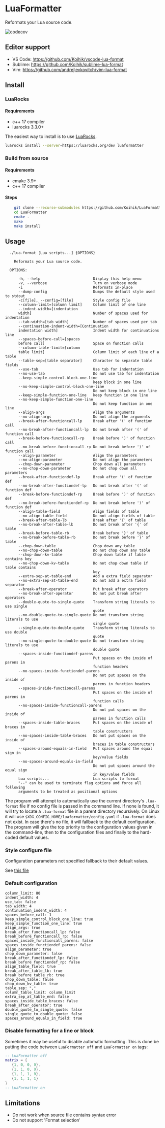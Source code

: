 # LuaFormatter

Reformats your Lua source code.

![codecov](https://codecov.io/gh/Koihik/LuaFormatter/branch/master/graph/badge.svg)

## Editor support

* VS Code: https://github.com/Koihik/vscode-lua-format
* Sublime: https://github.com/Koihik/sublime-lua-format
* Vim:     https://github.com/andrejlevkovitch/vim-lua-format

## Install

### LuaRocks

#### Requirements
* c++ 17 compiler
* luarocks 3.3.0+

The easiest way to install is to use [LuaRocks](https://github.com/luarocks/luarocks).

```bash
luarocks install --server=https://luarocks.org/dev luaformatter
```

### Build from source

#### Requirements
* cmake 3.9+
* c++ 17 compiler

#### Steps
```bash
    git clone --recurse-submodules https://github.com/Koihik/LuaFormatter.git
    cd LuaFormatter
    cmake .
    make
    make install
```

## Usage

```
  ./lua-format [Lua scripts...] {OPTIONS}

    Reformats your Lua source code.

  OPTIONS:

      -h, --help                        Display this help menu
      -v, --verbose                     Turn on verbose mode
      -i                                Reformats in-place
      --dump-config                     Dumps the default style used to stdout
      -c[file], --config=[file]         Style config file
      --column-limit=[column limit]     Column limit of one line
      --indent-width=[indentation
      width]                            Number of spaces used for indentation
      --tab-width=[tab width]           Number of spaces used per tab
      --continuation-indent-width=[Continuation
      indentation width]                Indent width for continuations line
      --spaces-before-call=[spaces
      before call]                      Space on function calls
      --column-table-limit=[column
      table limit]                      Column limit of each line of a table
      --table-sep=[table separator]     Character to separate table fields
      --use-tab                         Use tab for indentation
      --no-use-tab                      Do not use tab for indentation
      --keep-simple-control-block-one-line
                                        keep block in one line
      --no-keep-simple-control-block-one-line
                                        Do not keep block in one line
      --keep-simple-function-one-line   keep function in one line
      --no-keep-simple-function-one-line
                                        Do not keep function in one line
      --align-args                      Align the arguments
      --no-align-args                   Do not align the arguments
      --break-after-functioncall-lp     Break after '(' of function call
      --no-break-after-functioncall-lp  Do not break after '(' of function call
      --break-before-functioncall-rp    Break before ')' of function call
      --no-break-before-functioncall-rp Do not break before ')' of function call
      --align-parameter                 Align the parameters
      --no-align-parameter              Do not align the parameters
      --chop-down-parameter             Chop down all parameters
      --no-chop-down-parameter          Do not chop down all parameters
      --break-after-functiondef-lp      Break after '(' of function def
      --no-break-after-functiondef-lp   Do not break after '(' of function def
      --break-before-functiondef-rp     Break before ')' of function def
      --no-break-before-functiondef-rp  Do not break before ')' of function def
      --align-table-field               Align fields of table
      --no-align-table-field            Do not align fields of table
      --break-after-table-lb            Break after '{' of table
      --no-break-after-table-lb         Do not break after '{' of table
      --break-before-table-rb           Break before '}' of table
      --no-break-before-table-rb        Do not break before '}' of table
      --chop-down-table                 Chop down any table
      --no-chop-down-table              Do not chop down any table
      --chop-down-kv-table              Chop down table if table contains key
      --no-chop-down-kv-table           Do not chop down table if table contains
                                        key
      --extra-sep-at-table-end          Add a extra field separator
      --no-extra-sep-at-table-end       Do not add a extra field separator
      --break-after-operator            Put break after operators
      --no-break-after-operator         Do not put break after operators
      --double-quote-to-single-quote    Transform string literals to use single
                                        quote
      --no-double-quote-to-single-quote Do not transform string literals to use
                                        single quote
      --single-quote-to-double-quote    Transform string literals to use double
                                        quote
      --no-single-quote-to-double-quote Do not transform string literals to use
                                        double quote
      --spaces-inside-functiondef-parens
                                        Put spaces on the inside of parens in
                                        function headers
      --no-spaces-inside-functiondef-parens
                                        Do not put spaces on the inside of
                                        parens in function headers
      --spaces-inside-functioncall-parens
                                        Put spaces on the inside of parens in
                                        function calls
      --no-spaces-inside-functioncall-parens
                                        Do not put spaces on the inside of
                                        parens in function calls
      --spaces-inside-table-braces      Put spaces on the inside of braces in
                                        table constructors
      --no-spaces-inside-table-braces   Do not put spaces on the inside of
                                        braces in table constructors
      --spaces-around-equals-in-field   Put spaces around the equal sign in
                                        key/value fields
      --no-spaces-around-equals-in-field
                                        Do not put spaces around the equal sign
                                        in key/value fields
      Lua scripts...                    Lua scripts to format
      "--" can be used to terminate flag options and force all following
      arguments to be treated as positional options
```

The program will attempt to automatically use the current directory's `.lua-format` file if no config file is passed in the command line. If none is found, it will try to locate a `.lua-format` file in a parent directory recursively. On Linux it will use `$XDG_CONFIG_HOME/luaformatter/config.yaml` if `.lua-format` does not exist.
In case there's no file, it will fallback to the default configuration.
The program will give the top priority to the configuration values given in the command-line, then to the configuration files and finally to the hard-coded default values.

### Style configure file

Configuration parameters not specified fallback to their default values.

See [this file](https://github.com/Koihik/LuaFormatter/blob/master/docs/Style-Config.md)

### Default configuration

```
column_limit: 80
indent_width: 4
use_tab: false
tab_width: 4
continuation_indent_width: 4
spaces_before_call: 1
keep_simple_control_block_one_line: true
keep_simple_function_one_line: true
align_args: true
break_after_functioncall_lp: false
break_before_functioncall_rp: false
spaces_inside_functioncall_parens: false
spaces_inside_functiondef_parens: false
align_parameter: true
chop_down_parameter: false
break_after_functiondef_lp: false
break_before_functiondef_rp: false
align_table_field: true
break_after_table_lb: true
break_before_table_rb: true
chop_down_table: false
chop_down_kv_table: true
table_sep: ","
column_table_limit: column_limit
extra_sep_at_table_end: false
spaces_inside_table_braces: false
break_after_operator: true
double_quote_to_single_quote: false
single_quote_to_double_quote: false
spaces_around_equals_in_field: true
```
### Disable formatting for a line or block
Sometimes it may be useful to disable automatic formatting. This is done be putting the code between `LuaFormatter off` and `LuaFormatter on` tags:

```lua
-- LuaFormatter off
matrix = {
   {1, 0, 0, 0},
   {1, 1, 0, 0},
   {1, 1, 1, 0},
   {1, 1, 1, 1}
}
-- LuaFormatter on
```

## Limitations

* Do not work when source file contains syntax error
* Do not support 'Format selection'
